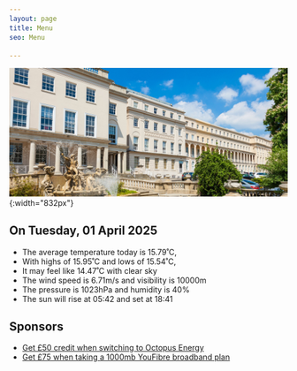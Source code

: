 ```yaml
---
layout: page
title: Menu
seo: Menu

---
```


![Logo](/images/logo.jpg){:width="832px"}

<!-- weather_marker starts -->
## On Tuesday, 01 April 2025

- The average temperature today is 15.79˚C,
- With highs of 15.95˚C and lows of 15.54˚C,
- It may feel like 14.47˚C with clear sky
- The wind speed is 6.71m/s and visibility is 10000m
- The pressure is 1023hPa and humidity is 40%
- The sun will rise at 05:42 and set at 18:41

<!-- weather_marker ends -->

## Sponsors

- [Get £50 credit when switching to Octopus Energy](https://bit.ly/3oD1nnS)
- [Get £75 when taking a 1000mb YouFibre broadband plan](https://aklam.io/91zWhU?)



